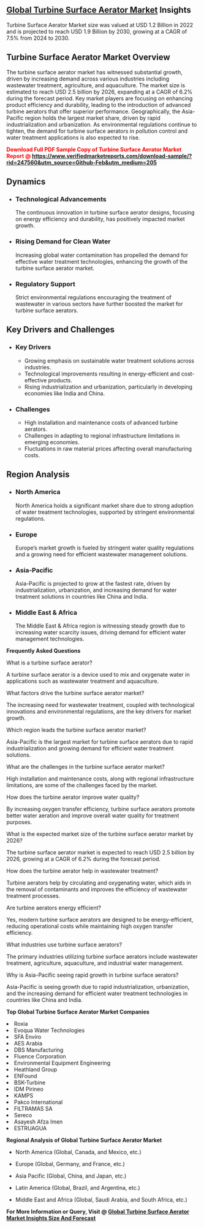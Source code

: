 <h2><a href="https://www.verifiedmarketreports.com/download-sample/?rid=247560&amp;utm_source=Github&amp;utm_medium=205" target="_blank">Global Turbine Surface Aerator Market</a> Insights</h2><p>Turbine Surface Aerator Market size was valued at USD 1.2 Billion in 2022 and is projected to reach USD 1.9 Billion by 2030, growing at a CAGR of 7.5% from 2024 to 2030.</p><p> <h2>Turbine Surface Aerator Market Overview</h2> <p>The turbine surface aerator market has witnessed substantial growth, driven by increasing demand across various industries including wastewater treatment, agriculture, and aquaculture. The market size is estimated to reach USD 2.5 billion by 2026, expanding at a CAGR of 6.2% during the forecast period. Key market players are focusing on enhancing product efficiency and durability, leading to the introduction of advanced turbine aerators that offer superior performance. Geographically, the Asia-Pacific region holds the largest market share, driven by rapid industrialization and urbanization. As environmental regulations continue to tighten, the demand for turbine surface aerators in pollution control and water treatment applications is also expected to rise. <p><strong><p><span class=""><span style="color: #ff0000;"><strong>Download Full PDF Sample Copy of Turbine Surface Aerator Market Report</strong> @ </span><a href="https://www.verifiedmarketreports.com/download-sample/?rid=247560&amp;utm_source=Github-Feb&amp;utm_medium=205" target="_blank">https://www.verifiedmarketreports.com/download-sample/?rid=247560&amp;utm_source=Github-Feb&amp;utm_medium=205</a></span></p></strong></p> <h2>Dynamics</h2> <ul> <li><h3>Technological Advancements</h3> The continuous innovation in turbine surface aerator designs, focusing on energy efficiency and durability, has positively impacted market growth.</li> <li><h3>Rising Demand for Clean Water</h3> Increasing global water contamination has propelled the demand for effective water treatment technologies, enhancing the growth of the turbine surface aerator market.</li> <li><h3>Regulatory Support</h3> Strict environmental regulations encouraging the treatment of wastewater in various sectors have further boosted the market for turbine surface aerators.</li> </ul> <h2>Key Drivers and Challenges</h2> <ul> <li><h3>Key Drivers</h3> <ul> <li>Growing emphasis on sustainable water treatment solutions across industries.</li> <li>Technological improvements resulting in energy-efficient and cost-effective products.</li> <li>Rising industrialization and urbanization, particularly in developing economies like India and China.</li> </ul> </li> <li><h3>Challenges</h3> <ul> <li>High installation and maintenance costs of advanced turbine aerators.</li> <li>Challenges in adapting to regional infrastructure limitations in emerging economies.</li> <li>Fluctuations in raw material prices affecting overall manufacturing costs.</li> </ul> </li> </ul> <h2>Region Analysis</h2> <ul> <li><h3>North America</h3> North America holds a significant market share due to strong adoption of water treatment technologies, supported by stringent environmental regulations.</li> <li><h3>Europe</h3> Europe’s market growth is fueled by stringent water quality regulations and a growing need for efficient wastewater management solutions.</li> <li><h3>Asia-Pacific</h3> Asia-Pacific is projected to grow at the fastest rate, driven by industrialization, urbanization, and increasing demand for water treatment solutions in countries like China and India.</li> <li><h3>Middle East & Africa</h3> The Middle East & Africa region is witnessing steady growth due to increasing water scarcity issues, driving demand for efficient water management technologies.</li> </ul> <p><strong>Frequently Asked Questions</strong></p> <p>What is a turbine surface aerator?</p> <p>A turbine surface aerator is a device used to mix and oxygenate water in applications such as wastewater treatment and aquaculture.</p> <p>What factors drive the turbine surface aerator market?</p> <p>The increasing need for wastewater treatment, coupled with technological innovations and environmental regulations, are the key drivers for market growth.</p> <p>Which region leads the turbine surface aerator market?</p> <p>Asia-Pacific is the largest market for turbine surface aerators due to rapid industrialization and growing demand for efficient water treatment solutions.</p> <p>What are the challenges in the turbine surface aerator market?</p> <p>High installation and maintenance costs, along with regional infrastructure limitations, are some of the challenges faced by the market.</p> <p>How does the turbine aerator improve water quality?</p> <p>By increasing oxygen transfer efficiency, turbine surface aerators promote better water aeration and improve overall water quality for treatment purposes.</p> <p>What is the expected market size of the turbine surface aerator market by 2026?</p> <p>The turbine surface aerator market is expected to reach USD 2.5 billion by 2026, growing at a CAGR of 6.2% during the forecast period.</p> <p>How does the turbine aerator help in wastewater treatment?</p> <p>Turbine aerators help by circulating and oxygenating water, which aids in the removal of contaminants and improves the efficiency of wastewater treatment processes.</p> <p>Are turbine aerators energy efficient?</p> <p>Yes, modern turbine surface aerators are designed to be energy-efficient, reducing operational costs while maintaining high oxygen transfer efficiency.</p> <p>What industries use turbine surface aerators?</p> <p>The primary industries utilizing turbine surface aerators include wastewater treatment, agriculture, aquaculture, and industrial water management.</p> <p>Why is Asia-Pacific seeing rapid growth in turbine surface aerators?</p> <p>Asia-Pacific is seeing growth due to rapid industrialization, urbanization, and the increasing demand for efficient water treatment technologies in countries like China and India.</p> </p><p><strong>Top Global Turbine Surface Aerator Market Companies</strong></p><div data-test-id=""><p><li>Roxia</li><li> Evoqua Water Technologies</li><li> SFA Enviro</li><li> AES Arabia</li><li> DBS Manufacturing</li><li> Fluence Corporation</li><li> Environmental Equipment Engineering</li><li> Heathland Group</li><li> ENFound</li><li> BSK-Turbine</li><li> IDM Pirineo</li><li> KAMPS</li><li> Pakco International</li><li> FILTRAMAS SA</li><li> Sereco</li><li> Asayesh Afza Imen</li><li> ESTRUAGUA</li></p><div><strong>Regional Analysis of&nbsp;Global Turbine Surface Aerator Market</strong></div><ul><li dir="ltr"><p dir="ltr">North America&nbsp;(Global, Canada, and Mexico, etc.)</p></li><li dir="ltr"><p dir="ltr">Europe (Global, Germany, and France, etc.)</p></li><li dir="ltr"><p dir="ltr">Asia Pacific&nbsp;(Global, China, and Japan, etc.)</p></li><li dir="ltr"><p dir="ltr">Latin America&nbsp;(Global, Brazil, and Argentina, etc.)</p></li><li dir="ltr">Middle East and Africa&nbsp;(Global, Saudi Arabia, and South Africa, etc.)</li></ul><p><strong>For More Information or Query, Visit @&nbsp;</strong><strong><a href="https://www.verifiedmarketreports.com/product/turbine-surface-aerator-market/?utm_source=Github&amp;utm_medium=205" target="_blank">Global Turbine Surface Aerator Market Insights Size And Forecast</a></strong></p></div>
